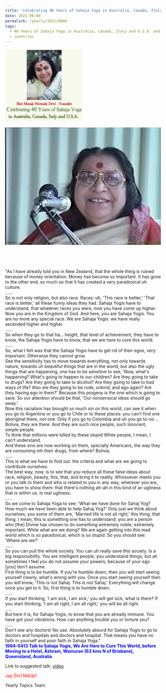 ```yaml
---
title: 'Celebrating 40 Years of Sahaja Yoga in Australia, Canada, Italy and U.S.A. and its Culture, Post 23'
date: 2021-06-04
permalink: /yearly/2021/0604
tags:
  - 40 Years of Sahaja Yoga in Australia, Canada, Italy and U.S.A. and its Culture
  - countries
---
```


<div style="text-align: left"><img src="/images/Celebrating40YearsSahajaYoga.png" width="250" /></div><br>

<div style="text-align: center"><img src="/images/image715.png" /></div>

<br>
<p style="color:DeepPink; text-align:center">
<font size="+2"><b></b><br></font>
</p>

<p>
"As I have already told you in New Zealand, that the whole thing is ruined because of money orientation. Money has become so important. It has gone to the other end, so much so that it has created a very paradoxical uh culture.<br>
......<br>
So is not only religion, but also race. Races: uh, 'This race is better,' 'That race is better,' all these funny ideas they had. Sahaja Yogis have to understand, that whatever races you were, now you have come up higher. Now you are in the Kingdom of God. And here, you are Sahaja Yogis. You are no more any special race. We are Sahaja Yogis: we have really ascended higher and higher.<br>
......<br>
So when they go to that ha... height, that level of achievement, they have to know, the Sahaja Yogis have to know, that we are here to cure this world.<br>
......<br>
So, what I felt was that the Sahaja Yogis have to get rid of their egos, very important. Otherwise they cannot grow.<br>
See the sensitivity has to move towards everything, not only towards nature, towards uh beautiful things that are in the world, but also the ugly things that are happening, one has to be sensitive to see, 'Now, what's happening? What's going to happen to our children? Are they going to take to drugs? Are they going to take to alcohol? Are they going to take to bad ways of life? Also are they going to be rude, unkind, and ego again? Are they having ego in them?' Because this progeny is the one which is going to save. So our attention should be that, 'Our nonsensical ideas should go away.'<br>
Now this racialism has brought so much sin on this world, can see it when you go to Argentina or you go to Chile or to these places: you can't find one aboriginal there, not one. Only if you go to Colombia and uh you go to-oo ... Bolivia, they are there. And they are such nice people, such innocent, simple people.<br>
To think that millions were killed by these stupid White people, I mean, I can't understand.<br>
And these sins are now working on them, specially Americans, the way they are consuming mh their drugs, from where? Bolivia.<br>
......<br>
This is what we have to find out: the criteria and what are we going to contribute ourselves.<br>
The best way, now, is to see that you reduce all these false ideas about race, religion, beauty, this, that, and bring it to reality. Whosoever meets you or you talk to them and who is related to you in any way, wherever you are, you have to show them: that there's nothing ah-ah in this kind of an ugliness that is within us. Is real ugliness.<br>
......<br>
So we come to Sahaja Yoga to see: 'What we have done for Sahaj Yog? How much we have been able to help Sahaj Yog?' Only just we think about ourselves, you some of them are, 'Married life is not all right,' this thing, that thing. I mean, this is something one has to understand: you are a person who [the] Divine has chosen to do something extremely noble, extremely important. While what are we doing? We are again getting into this mad world which is so paradoxical, which is so stupid. So you should see: 'Where are we?'<br>
......<br>
So you can pull the whole society. You can uh really save this society. Is a big responsibility. You are intelligent people, you understand things, but ah sometimes I feel you do not assume your powers, because of your ego [you] don't assume.<br>
First thing is to be humble. If you're humble down, then you will start seeing yourself clearly, what's wrong with you. Once you start seeing yourself then you will know, 'This is not Sahaj. This is not Sahaj.' Everything will change once you get to it. So, first thing is to humble down.<br>
......<br>
If you start thinking, 'I am sick, I am sick,' you will get sick, what is there? If you start thinking, 'I am all right, I am all right,' you will be all right.<br>
......<br>
But here it is, for Sahaja Yogis, to know that you are already immune. You have got your vibrations. How can anything trouble you or torture you?<br>
......<br>
Don't see any doctors! No use. Absolutely absurd for Sahaja Yogis to go to doctors and hospitals and doctors and hospital. That means you have no faith in yourself and poor faith in Sahaja Yoga."<br>
<font color="blue"><b>1994-0413 Talk to Sahaja Yogis, We Are Here to Cure This World, before Moving to a Hotel, Āśhram, Wamuran (63 kms N of Brisbane), Queensland, Australia</b></font><br>
</p>

Link to suggested talk: <a href="https://vimeo.com/57417421"> video</a>

<p style="color:red;">Jay Śhrī Mātājī!<br></p>

Yearly Topics Team